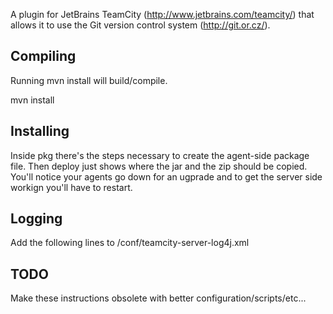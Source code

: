 A plugin for JetBrains TeamCity (http://www.jetbrains.com/teamcity/) that allows it to use the Git version control system (http://git.or.cz/).

Compiling
---------
Running mvn install will build/compile.

mvn install

Installing
---------

Inside pkg there's the steps necessary to create the agent-side package file.
Then deploy just shows where the jar and the zip should be copied. You'll
notice your agents go down for an ugprade and to get the server side workign
you'll have to restart.

Logging
---------
Add the following lines to <teamcity installation directory>/conf/teamcity-server-log4j.xml

  <appender name="GIT.LOG" class="org.apache.log4j.RollingFileAppender">
    <param name="file" value="${teamcity_logs}teamcity-git.log"/>
    <layout class="org.apache.log4j.PatternLayout">
      <param name="ConversionPattern" value="[%d] %6p [%t] - %30.30c - %m %n"/>
    </layout>
  </appender>

  <category name="jetbrains.buildServer.buildTriggers.vcs.git">
    <priority value="DEBUG"/>
    <appender-ref ref="GIT.LOG"/>
  </category>

TODO
---------

Make these instructions obsolete with better configuration/scripts/etc...
